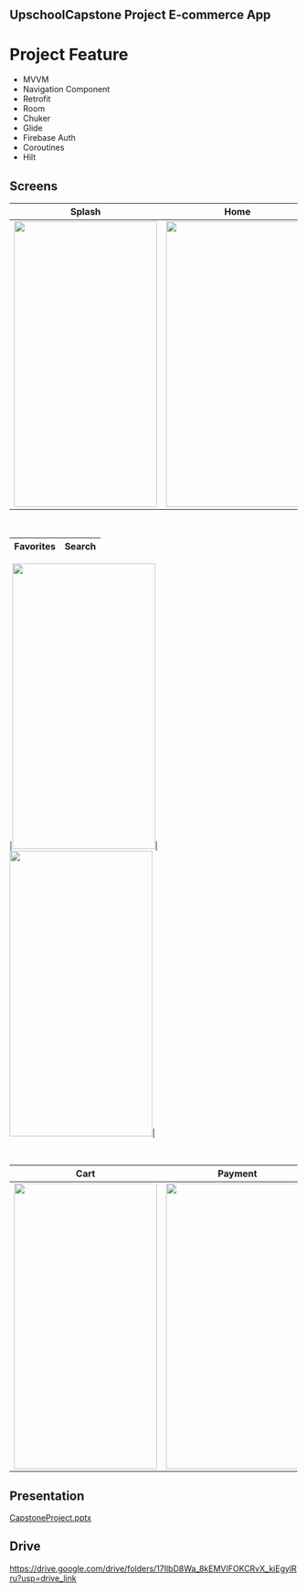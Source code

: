 ## UpschoolCapstone Project E-commerce App

# Project Feature
- MVVM
- Navigation Component
- Retrofit
- Room
- Chuker
- Glide
- Firebase Auth
- Coroutines
- Hilt


## Screens

| Splash | Home | Detail |
| ------ | ---- | ------ |
|<img src="https://github.com/ozmerve/UpschoolCapstone/assets/88098245/0cf51c10-9e62-46b9-a760-da8d8d18ef12" width="250" height="500"/>|<img src="https://github.com/ozmerve/UpschoolCapstone/assets/88098245/7822ba40-f1bc-4786-8460-88368b98409a" width="250" height="500"/>|<img src="https://github.com/ozmerve/UpschoolCapstone/assets/88098245/e28ab4fc-6ff5-4a85-8a3d-e59725ea3cb8" width="250" height="500"/>|

</br>

| Favorites | Search |
| --------- | ------ |


|<img src="https://github.com/ozmerve/UpschoolCapstone/assets/88098245/8fd8cd95-72fc-4c9e-b589-d46a8a7c8719" width="250" height="500"/>|<img src="https://github.com/ozmerve/UpschoolCapstone/assets/88098245/a674b925-e9bf-4e89-9f5c-f1a028c9b8ed" width="250" height="500"/>|

</br>


| Cart | Payment | Success |
| ---- | ------- | ------- |
|<img src="https://github.com/ozmerve/UpschoolCapstone/assets/88098245/1d4a437e-5626-4688-9c5b-53a1e9020e54" width="250" height="500"/>|<img src="https://github.com/ozmerve/UpschoolCapstone/assets/88098245/50fbef00-eed2-4f79-bd5c-7a599a04a363" width="250" height="500"/>|<img src="https://github.com/ozmerve/UpschoolCapstone/assets/88098245/449eb783-a9f7-45b7-81c2-2d0cf5e42225" width="250" height="500"/>|

## Presentation
[CapstoneProject.pptx](https://github.com/ozmerve/UpschoolCapstone/files/13369226/CapstoneProject.pptx)

## Drive 
https://drive.google.com/drive/folders/17IlbD8Wa_8kEMVIFOKCRvX_kiEgylRru?usp=drive_link
